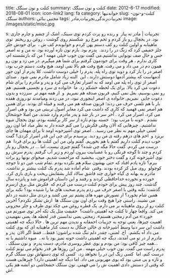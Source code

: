 title: کتلت و نون سنگک
summary: کتلت و نون سنگک
date: 2012-6-17
modified: 2018-08-01
icon:  icon-link2
lang: fa
category: خواندنیها
slug: کتلت-و-نون-سنگک
authors: مجتبی بنائی
tags: تجربیات‌زندگی,تجربیات,مادر
image: /images/static/misc.jpg

s: تجربیات | مادر ته پیاز  و رنده رو پرت کردم  توی سینک، اشک از چشم و چارم جاری بود. در یخچال رو باز کردم و تخم مرغ رو   شکستم روی گوشت ، روغن رو ریختم  توی ماهیتابه و اولین کتلت رو کف دستم  پهن کردم و خوابوندم کف ش ،  برای خودش جلز جلز خفیفی کرد که زنگ در را  زدند.  پدرم بود. بازم نون تازه آورده بود. نه من و نه اصغر حس و حال صف  نونوایی نداشتیم.می گفت نون خوب خیلی مهمه ! من که بازنشسته ام، کاری ندارم  ، هر وقت برای خودمون گرفتم برای شما هم میگیرم. در می زد و نون رو همون  دم در می داد و می رفت. هیچ وقت هم بالا نمی اومد، هیچ وقت.   دستم چرب بود، اصغر در را باز کرد و دوید توی راه پله.  پدرم را خیلی دوست داشت. کلا پدرم از اون جور آدمهاست که بیشتر آدمها دوستش  دارند ، این  البته زیاد شامل مادرم نمی شود . صدای اصغر از توی راه پله  می اومد که به اصرار تعارف می کرد و پدر و مادرم را برای شام دعوت می کرد  بالا. برای یک لحظه خشکم زد. ما  خانواده ی سرد و نچسبی هستیم. هم رو نمی  بوسیم، بغل نمی کنیم، قربون صدقه هم نمیریم  و  از همه مهم تر  سرزده و  بدون دعوت جایی  نمیریم. خانواده ی اصغر اینجوری نبود، در می زدند ومیامدند  تو،روزی هفده بار با هم تلفنی حرف می زدند؛ قربون صدقه هم می رفتند و  قبیله ای بودند. برای همین هم اصغر نمی فهمید که کاری که داشت می کرد مغایر  اصول تربیتی من بود و هی اصرار می کرد، اصرار می کرد .  آخر سر در باز شد و پدر مادرم وارد شدند. من اصلا خوشحال  نشدم . خونه نا مرتب بود؛  خسته بودم.تازه از سر کار برگشته بودم، توی یخچال  میوه نداشتیم.. چیزهایی که الان وقتی فکرش را می کنم خنده دار به نظر میاد  اما اون روز لعنتی خیلی مهم به نظر می رسید. . اصغر توی آشپزخونه اومد تا  برای مهمان ها چای بریزد و  اخم های درهم رفته ی من رو دید. پرسیدم برای چی  این قدر اصرار کردی؟ گفت خوب دیدم کتلت داریم گفتم با هم بخوریم. گفتم ولی  من این کتلت ها رو برای فردا  هم درست می کردم. گفت حالا مگه چی شده؟ گفتم  چیزی نیست، اما … در یخچال رو باز کردم و چند تا گوجه فرنگی رو با عصبانیت  بیرون آوردم و زیر آب گرفتم. پدرم سرش رو توی آشپزخونه کرد و گفت دختر  جون، ببخشید که مزاحمت شدیم. میخوای نونها رو برات ببرم؟ تازه یادم افتاد  که حتی بهشون سلام هم نکرده بودم .تمام شب عین دو تا جوجه کوچولو  روی مبل  کز کرده بودند .وقتی  شام آماده شد پدرم یک کتلت بیشتر بر نداشت. مادرم به  بهانه ی گیاه خواری چند قاشق سالاد کنار بشقابش ریخت و بازی بازی کرد.  خورده و نخورده خداحافظی کردند و رفتند و این داستان فراموش شد و پانزده  سال گذشت.   چند روز پیش برای خودم کتلت  درست می کردم که  فکرش مثل برق ازسرم گذشت: نکنه وقتی با اصغر حرف می زدم  پدرم صحبت های ما را شنیده بود؟ نکنه برای همین شام نخورد؟ از تصورش مهره  های پشتم تیر می کشد و دردی مثل دشنه در دلم می نشیند. راستی چرا هیچ وقت  برای اون نون سنگک ها  ازش تشکر نکردم؟ آخرین کتلت رو از روی ماهیتابه بر  می دارم. یک قطره روغن می چکد توی ظرف و جلز محزونی می کند. واقعا چهار تا  کتلت چه اهمیتی داشت؟  حقیقت مثل یک تکه آجر توی صورتم می خورد:» من آدم  زمختی هستم». زمختی یعنی ندانستن قدر لحظه ها، یعنی نفهمیدن اهمیت چیزها،  یعنی توجه به جزییات احمقانه و ندیدن مهم ترین ها .  حالا دیگه چه اهمیتی داشت  این سر دنیا وسط آشپزخانه ی خالی چنگال به دست کنار ماهیتابه ای که بوی  کتلت می داد آه بکشم.  آخ. لعنتی، چقدر دلم تنگ شده براشون؛ فقط… فقط اگر  الان  پدر و مادرم از در تو می آمدند، دیگه چه اهمیتی داشت خونه تمیز بود  یا نه..  میوه داشتیم یا نه …همه چیز کافی بود: من بودم و بوی عطر روسری  مادرم، دست پدرم  و نون سنگک . پدرم راست می گفت. نون خوب خیلی مهمه . من  این روزها هر قدر بخوام می تونم کتلت درست کنم، اما  کسی زنگ این در را  نخواهد زد،  کسی که توی دستهاش نون سنگک گرم و تازه و بی منتی بود که بوی  مهربونی می داد. اما دیگه چه اهمیتی دارد؟ چیزهایی هست که وقتی از دستش  دادی اهمیت ش را می فهمی. نون سنگک خشخاشی دو آتشه هم یکی اش.